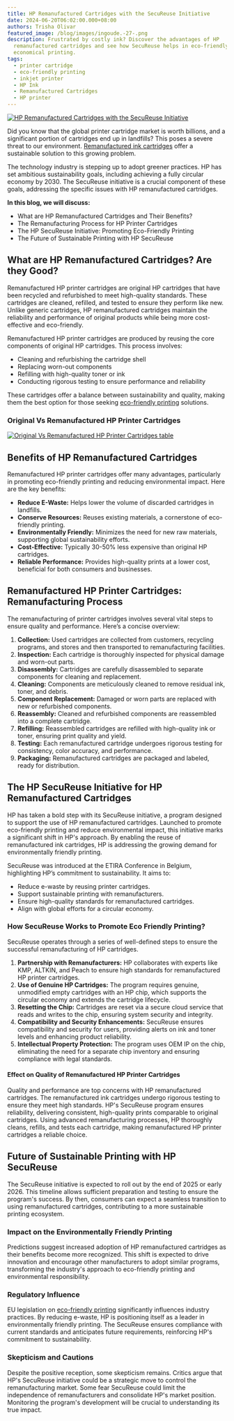```yaml
---
title: HP Remanufactured Cartridges with the SecuReuse Initiative
date: 2024-06-20T06:02:00.000+08:00
authors: Trisha Olivar
featured_image: /blog/images/ingoude.-27-.png
description: Frustrated by costly ink? Discover the advantages of HP
  remanufactured cartridges and see how SecuReuse helps in eco-friendly and
  economical printing.
tags:
  - printer cartridge
  - eco-friendly printing
  - inkjet printer
  - HP Ink
  - Remanufactured Cartridges
  - HP printer
---
```

[![HP Remanufactured Cartridges with the SecuReuse Initiative](/blog/images/ingoude.-27-.png "HP Remanufactured Cartridges with the SecuReuse Initiative")](/blog/images/ingoude.-27-.png)

Did you know that the global printer cartridge market is worth billions, and a significant portion of cartridges end up in landfills? This poses a severe threat to our environment. [Remanufactured ink cartridges](https://www.compandsave.com/what-are-remanufactured-ink-cartridges-guide) offer a sustainable solution to this growing problem. 

The technology industry is stepping up to adopt greener practices. HP has set ambitious sustainability goals, including achieving a fully circular economy by 2030. The SecuReuse initiative is a crucial component of these goals, addressing the specific issues with HP remanufactured cartridges.

**In this blog, we will discuss:**

* What are HP Remanufactured Cartridges and Their Benefits?
* The Remanufacturing Process for HP Printer Cartridges
* The HP SecuReuse Initiative: Promoting Eco-Friendly Printing
* The Future of Sustainable Printing with HP SecuReuse

## What are HP Remanufactured Cartridges? Are they Good?

Remanufactured HP printer cartridges are original HP cartridges that have been recycled and refurbished to meet high-quality standards. These cartridges are cleaned, refilled, and tested to ensure they perform like new. Unlike generic cartridges, HP remanufactured cartridges maintain the reliability and performance of original products while being more cost-effective and eco-friendly.

Remanufactured HP printer cartridges are produced by reusing the core components of original HP cartridges. This process involves:

* Cleaning and refurbishing the cartridge shell
* Replacing worn-out components
* Refilling with high-quality toner or ink
* Conducting rigorous testing to ensure performance and reliability

These cartridges offer a balance between sustainability and quality, making them the best option for those seeking [eco-friendly printing](https://www.compandsave.com/blog/posts/eco-friendly-printing-how-it-works-and-how-you-can-help.html) solutions.

### Original Vs Remanufactured HP Printer Cartridges

[![Original Vs Remanufactured HP Printer Cartridges table](/blog/images/screenshot-2024-06-20-at-6.09.23 pm.png "Original Vs Remanufactured HP Printer Cartridges")](/blog/images/screenshot-2024-06-20-at-6.09.23 pm.png)

## Benefits of HP Remanufactured Cartridges

Remanufactured HP printer cartridges offer many advantages, particularly in promoting eco-friendly printing and reducing environmental impact. Here are the key benefits:

* **Reduce E-Waste:** Helps lower the volume of discarded cartridges in landfills.
* **Conserve Resources:** Reuses existing materials, a cornerstone of eco-friendly printing.
* **Environmentally Friendly:** Minimizes the need for new raw materials, supporting global sustainability efforts.
* **Cost-Effective:** Typically 30-50% less expensive than original HP cartridges.
* **Reliable Performance:** Provides high-quality prints at a lower cost, beneficial for both consumers and businesses.

## Remanufactured HP Printer Cartridges: Remanufacturing Process

The remanufacturing of printer cartridges involves several vital steps to ensure quality and performance. Here’s a concise overview:

1. **Collection:** Used cartridges are collected from customers, recycling programs, and stores and then transported to remanufacturing facilities.
2. **Inspection:** Each cartridge is thoroughly inspected for physical damage and worn-out parts.
3. **Disassembly:** Cartridges are carefully disassembled to separate components for cleaning and replacement.
4. **Cleaning:** Components are meticulously cleaned to remove residual ink, toner, and debris.
5. **Component Replacement:** Damaged or worn parts are replaced with new or refurbished components.
6. **Reassembly:** Cleaned and refurbished components are reassembled into a complete cartridge.
7. **Refilling:** Reassembled cartridges are refilled with high-quality ink or toner, ensuring print quality and yield.
8. **Testing:** Each remanufactured cartridge undergoes rigorous testing for consistency, color accuracy, and performance.
9. **Packaging:** Remanufactured cartridges are packaged and labeled, ready for distribution.

## The HP SecuReuse Initiative for HP Remanufactured Cartridges

HP has taken a bold step with its SecuReuse initiative, a program designed to support the use of HP remanufactured cartridges. Launched to promote eco-friendly printing and reduce environmental impact, this initiative marks a significant shift in HP's approach. By enabling the reuse of remanufactured ink cartridges, HP is addressing the growing demand for environmentally friendly printing.

SecuReuse was introduced at the ETIRA Conference in Belgium, highlighting HP’s commitment to sustainability. It aims to:

* Reduce e-waste by reusing printer cartridges.
* Support sustainable printing with remanufacturers.
* Ensure high-quality standards for remanufactured cartridges.
* Align with global efforts for a circular economy.

### How SecuReuse Works to Promote Eco Friendly Printing?

SecuReuse operates through a series of well-defined steps to ensure the successful remanufacturing of HP cartridges. 

1. **Partnership with Remanufacturers:** HP collaborates with experts like KMP, ALTKIN, and Peach to ensure high standards for remanufactured HP printer cartridges.
2. **Use of Genuine HP Cartridges:** The program requires genuine, unmodified empty cartridges with an HP chip, which supports the circular economy and extends the cartridge lifecycle.
3. **Resetting the Chip:** Cartridges are reset via a secure cloud service that reads and writes to the chip, ensuring system security and integrity.
4. **Compatibility and Security Enhancements:** SecuReuse ensures compatibility and security for users, providing alerts on ink and toner levels and enhancing product reliability.
5. **Intellectual Property Protection:** The program uses OEM IP on the chip, eliminating the need for a separate chip inventory and ensuring compliance with legal standards.

#### **Effect on Quality of Remanufactured HP Printer Cartridges**

Quality and performance are top concerns with HP remanufactured cartridges. The remanufactured ink cartridges undergo rigorous testing to ensure they meet high standards. HP's SecuReuse program ensures reliability, delivering consistent, high-quality prints comparable to original cartridges. Using advanced remanufacturing processes, HP thoroughly cleans, refills, and tests each cartridge, making remanufactured HP printer cartridges a reliable choice.

## Future of Sustainable Printing with HP SecuReuse

The SecuReuse initiative is expected to roll out by the end of 2025 or early 2026. This timeline allows sufficient preparation and testing to ensure the program's success. By then, consumers can expect a seamless transition to using remanufactured cartridges, contributing to a more sustainable printing ecosystem.

### Impact on the Environmentally Friendly Printing

Predictions suggest increased adoption of HP remanufactured cartridges as their benefits become more recognized. This shift is expected to drive innovation and encourage other manufacturers to adopt similar programs, transforming the industry's approach to eco-friendly printing and environmental responsibility.

### Regulatory Influence

EU legislation on [eco-friendly printing](https://www.compandsave.com/blog/posts/eco-friendly-printing-how-it-works-and-how-you-can-help.html) significantly influences industry practices. By reducing e-waste, HP is positioning itself as a leader in environmentally friendly printing. The SecuReuse ensures compliance with current standards and anticipates future requirements, reinforcing HP's commitment to sustainability.

### Skepticism and Cautions

Despite the positive reception, some skepticism remains. Critics argue that HP's SecuReuse initiative could be a strategic move to control the remanufacturing market. Some fear SecuReuse could limit the independence of remanufacturers and consolidate HP's market position. Monitoring the program's development will be crucial to understanding its true impact.
